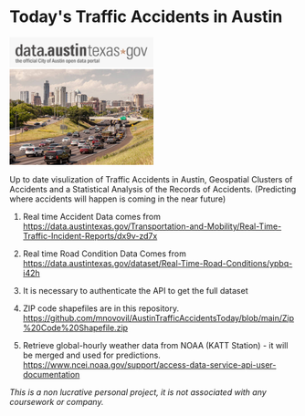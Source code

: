 # Today's Traffic Accidents in Austin

<img src="https://github.com/mnovovil/AustinTrafficAccidentsToday/blob/main/OpenData%20Portal.png" width="50%" height="50%">


<img src="https://github.com/mnovovil/AustinTrafficAccidentsToday/blob/main/Austin_Accidents.jpg" width="50%" height="50%">

Up to date visulization of Traffic Accidents in Austin, Geospatial Clusters of Accidents and a Statistical Analysis of the Records of Accidents. (Predicting where accidents will happen is coming in the near future)

  1. Real time Accident Data comes from https://data.austintexas.gov/Transportation-and-Mobility/Real-Time-Traffic-Incident-Reports/dx9v-zd7x
  
  2. Real time Road Condition Data Comes from https://data.austintexas.gov/dataset/Real-Time-Road-Conditions/ypbq-i42h
  
  3. It is necessary to authenticate the API to get the full dataset
  
  4. ZIP code shapefiles are in this repository. https://github.com/mnovovil/AustinTrafficAccidentsToday/blob/main/Zip%20Code%20Shapefile.zip
  
  5. Retrieve global-hourly weather data from NOAA (KATT Station) - it will be merged and used for predictions. https://www.ncei.noaa.gov/support/access-data-service-api-user-documentation

*This is a non lucrative personal project, it is not associated with any coursework or company.*
